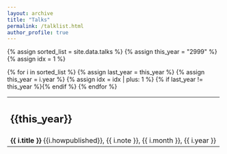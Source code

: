 ```yaml
---
layout: archive
title: "Talks"
permalink: /talklist.html
author_profile: true
---
```


{% assign sorted_list = site.data.talks %}
{% assign this_year = "2999" %}
{% assign idx = 1 %}

<table style="width: 600px;">
{% for i in sorted_list %}
  {% assign last_year = this_year %}
  {% assign this_year = i.year %}
  {% assign idx = idx | plus: 1 %}
  {% if last_year != this_year %}<tr><td><h2>{{this_year}}</h2></td></tr>{% endif %}
  <tr><td>
    <b>{{ i.title }}</b> {{i.howpublished}}, {{ i.note }}, {{ i.month }}, {{ i.year }}
  </td></tr>
{% endfor %}
</table>
